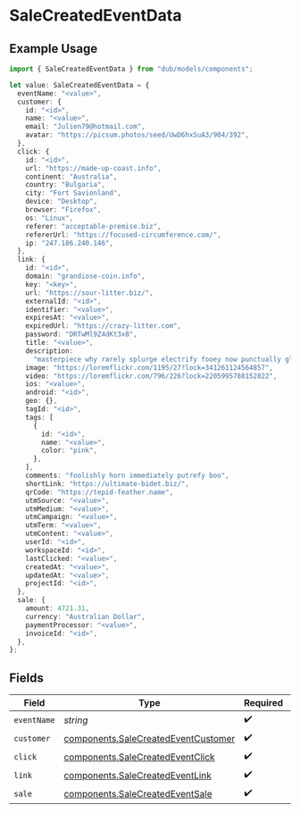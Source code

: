 # SaleCreatedEventData

## Example Usage

```typescript
import { SaleCreatedEventData } from "dub/models/components";

let value: SaleCreatedEventData = {
  eventName: "<value>",
  customer: {
    id: "<id>",
    name: "<value>",
    email: "Julien79@hotmail.com",
    avatar: "https://picsum.photos/seed/UwD6hxSuA3/904/392",
  },
  click: {
    id: "<id>",
    url: "https://made-up-coast.info",
    continent: "Australia",
    country: "Bulgaria",
    city: "Fort Savionland",
    device: "Desktop",
    browser: "Firefox",
    os: "Linux",
    referer: "acceptable-premise.biz",
    refererUrl: "https://focused-circumference.com/",
    ip: "247.186.240.146",
  },
  link: {
    id: "<id>",
    domain: "grandiose-coin.info",
    key: "<key>",
    url: "https://sour-litter.biz/",
    externalId: "<id>",
    identifier: "<value>",
    expiresAt: "<value>",
    expiredUrl: "https://crazy-litter.com",
    password: "DRTwMl9Z4dKt3x8",
    title: "<value>",
    description:
      "masterpiece why rarely splurge electrify fooey now punctually gladly after",
    image: "https://loremflickr.com/1195/27?lock=341261124564857",
    video: "https://loremflickr.com/796/226?lock=2205995788152822",
    ios: "<value>",
    android: "<id>",
    geo: {},
    tagId: "<id>",
    tags: [
      {
        id: "<id>",
        name: "<value>",
        color: "pink",
      },
    ],
    comments: "foolishly horn immediately putrefy boo",
    shortLink: "https://ultimate-bidet.biz/",
    qrCode: "https://tepid-feather.name",
    utmSource: "<value>",
    utmMedium: "<value>",
    utmCampaign: "<value>",
    utmTerm: "<value>",
    utmContent: "<value>",
    userId: "<id>",
    workspaceId: "<id>",
    lastClicked: "<value>",
    createdAt: "<value>",
    updatedAt: "<value>",
    projectId: "<id>",
  },
  sale: {
    amount: 4721.31,
    currency: "Australian Dollar",
    paymentProcessor: "<value>",
    invoiceId: "<id>",
  },
};
```

## Fields

| Field                                                                                      | Type                                                                                       | Required                                                                                   | Description                                                                                |
| ------------------------------------------------------------------------------------------ | ------------------------------------------------------------------------------------------ | ------------------------------------------------------------------------------------------ | ------------------------------------------------------------------------------------------ |
| `eventName`                                                                                | *string*                                                                                   | :heavy_check_mark:                                                                         | N/A                                                                                        |
| `customer`                                                                                 | [components.SaleCreatedEventCustomer](../../models/components/salecreatedeventcustomer.md) | :heavy_check_mark:                                                                         | N/A                                                                                        |
| `click`                                                                                    | [components.SaleCreatedEventClick](../../models/components/salecreatedeventclick.md)       | :heavy_check_mark:                                                                         | N/A                                                                                        |
| `link`                                                                                     | [components.SaleCreatedEventLink](../../models/components/salecreatedeventlink.md)         | :heavy_check_mark:                                                                         | N/A                                                                                        |
| `sale`                                                                                     | [components.SaleCreatedEventSale](../../models/components/salecreatedeventsale.md)         | :heavy_check_mark:                                                                         | N/A                                                                                        |